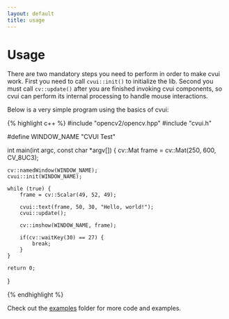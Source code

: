 ```yaml
---
layout: default
title: usage
---
```


# Usage

There are two mandatory steps you need to perform in order to make cvui work. First you need to call `cvui::init()` to initialize the lib. Second you must call `cv::update()` after you are finished invoking cvui components, so cvui can perform its internal processing to handle mouse interactions.

Below is a very simple program using the basics of cvui:

{% highlight c++ %}
#include "opencv2/opencv.hpp"
#include "cvui.h"

#define WINDOW_NAME "CVUI Test"

int main(int argc, const char *argv[])
{
	cv::Mat frame = cv::Mat(250, 600, CV_8UC3);

	cv::namedWindow(WINDOW_NAME);
	cvui::init(WINDOW_NAME);

	while (true) {
		frame = cv::Scalar(49, 52, 49);

		cvui::text(frame, 50, 30, "Hello, world!");
		cvui::update();

		cv::imshow(WINDOW_NAME, frame);

		if(cv::waitKey(30) == 27) {
			break;
		}
	}

	return 0;
}

{% endhighlight %}

Check out the [examples](https://github.com/Dovyski/cvui/tree/master/example) folder for more code and examples.
